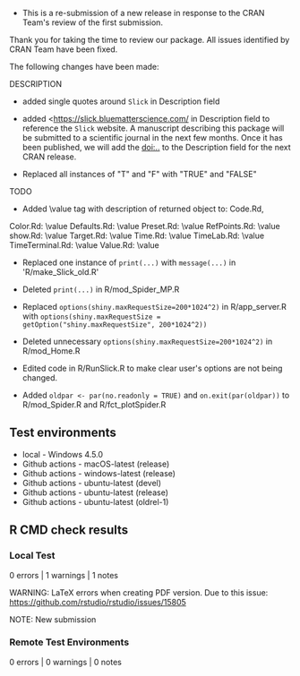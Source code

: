 * This is a re-submission of a new release in response to the CRAN Team's review of the 
first submission.

Thank you for taking the time to review our package. 
All issues identified by CRAN Team have been fixed. 

The following changes have been made:

DESCRIPTION
- added single quotes around `Slick` in Description field
- added <https://slick.bluematterscience.com/ in Description field to reference the `Slick` website.
  A manuscript describing this package will be submitted to a scientific journal in the next few months. 
  Once it has been published, we will add the <doi:..> to the Description field for the next CRAN release.

- Replaced all instances of "T" and "F" with "TRUE" and "FALSE"
  
TODO 
- Added \value tag with description of returned object to: Code.Rd, 

Color.Rd: \value
Defaults.Rd: \value
Preset.Rd: \value
RefPoints.Rd: \value
show.Rd: \value
Target.Rd: \value
Time.Rd: \value
TimeLab.Rd: \value
TimeTerminal.Rd: \value
Value.Rd: \value
      

- Replaced one instance of `print(...)` with `message(...)` in 'R/make_Slick_old.R'
- Deleted `print(...)` in R/mod_Spider_MP.R

- Replaced `options(shiny.maxRequestSize=200*1024^2)` in R/app_server.R with `options(shiny.maxRequestSize = getOption("shiny.maxRequestSize", 200*1024^2))`
- Deleted unnecessary `options(shiny.maxRequestSize=200*1024^2)` in R/mod_Home.R 
- Edited code in R/RunSlick.R to make clear user's options are not being changed. 
- Added `oldpar <- par(no.readonly = TRUE)` and `on.exit(par(oldpar))` to R/mod_Spider.R and R/fct_plotSpider.R




## Test environments

* local - Windows 4.5.0
* Github actions - macOS-latest (release)
* Github actions - windows-latest (release)
* Github actions - ubuntu-latest (devel)
* Github actions - ubuntu-latest (release)
* Github actions - ubuntu-latest (oldrel-1)

## R CMD check results

### Local Test

0 errors | 1 warnings | 1 notes

WARNING: LaTeX errors when creating PDF version. 
Due to this issue: https://github.com/rstudio/rstudio/issues/15805

NOTE: New submission

### Remote Test Environments

0 errors | 0 warnings | 0 notes




 



